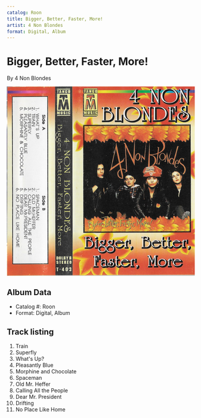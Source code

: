 ```yaml
---
catalog: Roon
title: Bigger, Better, Faster, More!
artist: 4 Non Blondes
format: Digital, Album
---
```


# Bigger, Better, Faster, More!

By 4 Non Blondes

![](../../assets/albumcovers/4_Non_Blondes-Bigger__Better__Faster__More!.png)

## Album Data

- Catalog #: Roon
- Format: Digital, Album


## Track listing


1. Train
2. Superfly
3. What's Up?
4. Pleasantly Blue
5. Morphine and Chocolate
6. Spaceman
7. Old Mr. Heffer
8. Calling All the People
9. Dear Mr. President
10. Drifting
11. No Place Like Home

